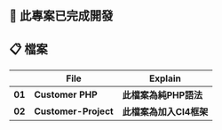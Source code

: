 ## 📣 此專案已完成開發

## 📋 檔案
|      |	**File** |	**Explain** |
| ---- | ---- | ---- |
| **01**	| **Customer PHP** | **此檔案為純PHP語法** |
| **02**	| **Customer-Project** | **此檔案為加入CI4框架** |

